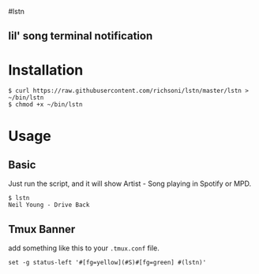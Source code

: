 #lstn
## lil' song terminal notification

# Installation

```
$ curl https://raw.githubusercontent.com/richsoni/lstn/master/lstn > ~/bin/lstn
$ chmod +x ~/bin/lstn
```

# Usage
## Basic

Just run the script, and it will show Artist - Song playing in Spotify or MPD.

```
$ lstn
Neil Young - Drive Back
```

## Tmux Banner

add something like this to your `.tmux.conf` file.

```
set -g status-left '#[fg=yellow](#S)#[fg=green] #(lstn)'
```

